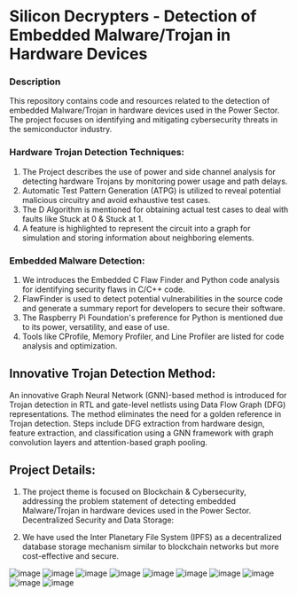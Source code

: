 # Silicon Decrypters - Detection of Embedded Malware/Trojan in Hardware Devices
### Description
This repository contains code and resources related to the detection of embedded Malware/Trojan in hardware devices used in the Power Sector. The project focuses on identifying and mitigating cybersecurity threats in the semiconductor industry.

### Hardware Trojan Detection Techniques:

1. The Project describes the use of power and side channel analysis for detecting hardware Trojans by monitoring power usage and path delays.
2. Automatic Test Pattern Generation (ATPG) is utilized to reveal potential malicious circuitry and avoid exhaustive test cases.
3. The D Algorithm is mentioned for obtaining actual test cases to deal with faults like Stuck at 0 & Stuck at 1.
4. A feature is highlighted to represent the circuit into a graph for simulation and storing information about neighboring elements.

### Embedded Malware Detection:

1. We introduces the Embedded C Flaw Finder and Python code analysis for identifying security flaws in C/C++ code.
2. FlawFinder is used to detect potential vulnerabilities in the source code and generate a summary report for developers to secure their software.
3. The Raspberry Pi Foundation's preference for Python is mentioned due to its power, versatility, and ease of use.
4. Tools like CProfile, Memory Profiler, and Line Profiler are listed for code analysis and optimization.

## Innovative Trojan Detection Method:

An innovative Graph Neural Network (GNN)-based method is introduced for Trojan detection in RTL and gate-level netlists using Data Flow Graph (DFG) representations.
The method eliminates the need for a golden reference in Trojan detection.
Steps include DFG extraction from hardware design, feature extraction, and classification using a GNN framework with graph convolution layers and attention-based graph pooling.

## Project Details:

1. The project theme is focused on Blockchain & Cybersecurity, addressing the problem statement of detecting embedded Malware/Trojan in hardware devices used in the Power Sector.
Decentralized Security and Data Storage:

2. We have used the Inter Planetary File System (IPFS) as a decentralized database storage mechanism similar to blockchain networks but more cost-effective and secure.

![image](https://github.com/alhussain-shaikh/HardwareTrojanDetection-/assets/116242196/b8519717-73a7-4f0a-92cb-b587b994a56c)
![image](https://github.com/alhussain-shaikh/HardwareTrojanDetection-/assets/116242196/f5220328-bf38-4042-8f9d-b4a666896a6f)
![image](https://github.com/alhussain-shaikh/HardwareTrojanDetection-/assets/116242196/8fad0fee-fd6e-4f18-b724-9d9628c2813c)
![image](https://github.com/alhussain-shaikh/HardwareTrojanDetection-/assets/116242196/5818e21b-c9ac-4d57-8017-f3187dcdf223)
![image](https://github.com/alhussain-shaikh/HardwareTrojanDetection-/assets/116242196/4f2d8d93-4429-4e73-885e-8fe70621c308)
![image](https://github.com/alhussain-shaikh/HardwareTrojanDetection-/assets/116242196/61aa726c-91a6-4676-8334-8f173155feb4)
![image](https://github.com/alhussain-shaikh/HardwareTrojanDetection-/assets/116242196/a21b1ae5-9140-4be9-a603-4fbe831d1d49)
![image](https://github.com/alhussain-shaikh/HardwareTrojanDetection-/assets/116242196/b2a1895e-e108-40bf-8d08-e50f78906375)
![image](https://github.com/alhussain-shaikh/HardwareTrojanDetection-/assets/116242196/a6bf6b9c-5f5d-421c-8993-14e5b66f618b)
![image](https://github.com/alhussain-shaikh/HardwareTrojanDetection-/assets/116242196/539b9227-1a04-4d7f-9109-ac172b3f107a)









